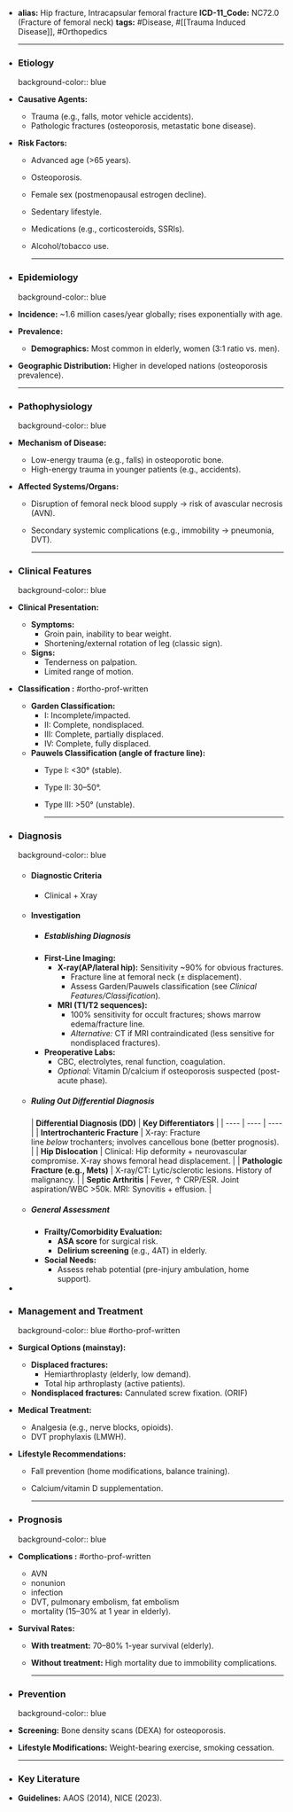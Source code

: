 - **alias:** Hip fracture, Intracapsular femoral fracture
  **ICD-11_Code:** NC72.0 (Fracture of femoral neck)
  **tags:** #Disease, #[[Trauma Induced Disease]], #Orthopedics
  
  ---
- ### **Etiology**
  background-color:: blue
- **Causative Agents:**
	- Trauma (e.g., falls, motor vehicle accidents).
	- Pathologic fractures (osteoporosis, metastatic bone disease).
- **Risk Factors:**
	- Advanced age (>65 years).
	- Osteoporosis.
	- Female sex (postmenopausal estrogen decline).
	- Sedentary lifestyle.
	- Medications (e.g., corticosteroids, SSRIs).
	- Alcohol/tobacco use.
	  
	  ---
- ### **Epidemiology**
  background-color:: blue
- **Incidence:** ~1.6 million cases/year globally; rises exponentially with age.
- **Prevalence:**
	- **Demographics:** Most common in elderly, women (3:1 ratio vs. men).
- **Geographic Distribution:** Higher in developed nations (osteoporosis prevalence).
  
  ---
- ### **Pathophysiology**
  background-color:: blue
- **Mechanism of Disease:**
	- Low-energy trauma (e.g., falls) in osteoporotic bone.
	- High-energy trauma in younger patients (e.g., accidents).
- **Affected Systems/Organs:**
	- Disruption of femoral neck blood supply → risk of avascular necrosis (AVN).
	- Secondary systemic complications (e.g., immobility → pneumonia, DVT).
	  
	  ---
- ### **Clinical Features**
  background-color:: blue
- **Clinical Presentation:**
	- **Symptoms:**
		- Groin pain, inability to bear weight.
		- Shortening/external rotation of leg (classic sign).
	- **Signs:**
		- Tenderness on palpation.
		- Limited range of motion.
- **Classification :**
  #ortho-prof-written
	- **Garden Classification:**
		- I: Incomplete/impacted.
		- II: Complete, nondisplaced.
		- III: Complete, partially displaced.
		- IV: Complete, fully displaced.
	- **Pauwels Classification (angle of fracture line):**
		- Type I: <30° (stable).
		- Type II: 30–50°.
		- Type III: >50° (unstable).
		  
		  ---
- ### Diagnosis
  background-color:: blue
	- #### **Diagnostic Criteria**
		- Clinical + Xray
	- #### **Investigation**
		- ##### **Establishing Diagnosis**
		- **First-Line Imaging:**
			- **X-ray(AP/lateral hip):** Sensitivity ~90% for obvious fractures.
				- Fracture line at femoral neck (± displacement).
				- Assess Garden/Pauwels classification (see *Clinical Features/Classification*).
			- **MRI (T1/T2 sequences):**
				- 100% sensitivity for occult fractures; shows marrow edema/fracture line.
				- *Alternative:* CT if MRI contraindicated (less sensitive for nondisplaced fractures).
		- **Preoperative Labs:**
			- CBC, electrolytes, renal function, coagulation.
			- *Optional:* Vitamin D/calcium if osteoporosis suspected (post-acute phase).
	- ##### **Ruling Out Differential Diagnosis**
	  
	  | **Differential Diagnosis (DD)** | **Key Differentiators** |
	  | ---- | ---- | ---- |
	  | **Intertrochanteric Fracture** | X-ray: Fracture line *below* trochanters; involves cancellous bone (better prognosis). |
	  | **Hip Dislocation** | Clinical: Hip deformity + neurovascular compromise. X-ray shows femoral head displacement. |
	  | **Pathologic Fracture (e.g., Mets)** | X-ray/CT: Lytic/sclerotic lesions. History of malignancy. |
	  | **Septic Arthritis** | Fever, ↑ CRP/ESR. Joint aspiration/WBC >50k. MRI: Synovitis + effusion. |
	- ##### **General Assessment**
		- **Frailty/Comorbidity Evaluation:**
			- **ASA score** for surgical risk.
			- **Delirium screening** (e.g., 4AT) in elderly.
		- **Social Needs:**
			- Assess rehab potential (pre-injury ambulation, home support).
-
- ### **Management and Treatment**
  background-color:: blue
  #ortho-prof-written
- **Surgical Options (mainstay):**
	- **Displaced fractures:**
		- Hemiarthroplasty (elderly, low demand).
		- Total hip arthroplasty (active patients).
	- **Nondisplaced fractures:** Cannulated screw fixation. (ORIF)
- **Medical Treatment:**
	- Analgesia (e.g., nerve blocks, opioids).
	- DVT prophylaxis (LMWH).
- **Lifestyle Recommendations:**
	- Fall prevention (home modifications, balance training).
	- Calcium/vitamin D supplementation.
	  
	  ---
- ### **Prognosis**
  background-color:: blue
- **Complications :**
  #ortho-prof-written
	- AVN
	- nonunion
	- infection
	- DVT, pulmonary embolism, fat embolism
	- mortality (15–30% at 1 year in elderly).
- **Survival Rates:**
	- **With treatment:** 70–80% 1-year survival (elderly).
	- **Without treatment:** High mortality due to immobility complications.
	  
	  ---
- ### **Prevention**
  background-color:: blue
- **Screening:** Bone density scans (DEXA) for osteoporosis.
- **Lifestyle Modifications:** Weight-bearing exercise, smoking cessation.
  
  ---
- ### **Key Literature**
- **Guidelines:** AAOS (2014), NICE (2023).